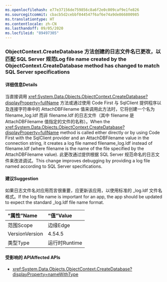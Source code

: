 ```yaml
---
ms.openlocfilehash: e77e37156de759856c8a6f2e0c009caf9e1fe826
ms.sourcegitcommit: cbacb5d2cebbf044547f6af6e74a9de866800985
ms.translationtype: HT
ms.contentlocale: zh-CN
ms.lasthandoff: 09/05/2020
ms.locfileid: "89497305"
---
```

### <a name="log-file-name-created-by-the-objectcontextcreatedatabase-method-has-changed-to-match-sql-server-specifications"></a><span data-ttu-id="76f14-101">ObjectContext.CreateDatabase 方法创建的日志文件名已更改，以匹配 SQL Server 规范</span><span class="sxs-lookup"><span data-stu-id="76f14-101">Log file name created by the ObjectContext.CreateDatabase method has changed to match SQL Server specifications</span></span>

#### <a name="details"></a><span data-ttu-id="76f14-102">详细信息</span><span class="sxs-lookup"><span data-stu-id="76f14-102">Details</span></span>

<span data-ttu-id="76f14-103">当直接调用 <xref:System.Data.Objects.ObjectContext.CreateDatabase?displayProperty=fullName> 方法或通过使用 Code First 与 SqlClient 提供程序以及连接字符串中的 AttachDBFilename 值来调用此方法时，它将创建一个名为 filename_log.ldf 而非 filename.ldf 的日志文件（其中 filename 是 AttachDBFilename 值指定的文件的名称）。</span><span class="sxs-lookup"><span data-stu-id="76f14-103">When the <xref:System.Data.Objects.ObjectContext.CreateDatabase?displayProperty=fullName> method is called either directly or by using Code First with the SqlClient provider and an AttachDBFilename value in the connection string, it creates a log file named filename_log.ldf instead of filename.ldf (where filename is the name of the file specified by the AttachDBFilename value).</span></span> <span data-ttu-id="76f14-104">此更改通过提供根据 SQL Server 规范命名的日志文件来改进调试。</span><span class="sxs-lookup"><span data-stu-id="76f14-104">This change improves debugging by providing a log file named according to SQL Server specifications.</span></span>

#### <a name="suggestion"></a><span data-ttu-id="76f14-105">建议</span><span class="sxs-lookup"><span data-stu-id="76f14-105">Suggestion</span></span>

<span data-ttu-id="76f14-106">如果日志文件名对应用而言很重要，应更新该应用，以使用标准的 _log.ldf 文件名格式。</span><span class="sxs-lookup"><span data-stu-id="76f14-106">If the log file name is important for an app, the app should be updated to expect the standard _log.ldf file name format.</span></span>

| <span data-ttu-id="76f14-107">“属性”</span><span class="sxs-lookup"><span data-stu-id="76f14-107">Name</span></span>    | <span data-ttu-id="76f14-108">“值”</span><span class="sxs-lookup"><span data-stu-id="76f14-108">Value</span></span>       |
|:--------|:------------|
| <span data-ttu-id="76f14-109">范围</span><span class="sxs-lookup"><span data-stu-id="76f14-109">Scope</span></span>   |<span data-ttu-id="76f14-110">边缘</span><span class="sxs-lookup"><span data-stu-id="76f14-110">Edge</span></span>|
|<span data-ttu-id="76f14-111">Version</span><span class="sxs-lookup"><span data-stu-id="76f14-111">Version</span></span>|<span data-ttu-id="76f14-112">4.5</span><span class="sxs-lookup"><span data-stu-id="76f14-112">4.5</span></span>|
|<span data-ttu-id="76f14-113">类型</span><span class="sxs-lookup"><span data-stu-id="76f14-113">Type</span></span>|<span data-ttu-id="76f14-114">运行时</span><span class="sxs-lookup"><span data-stu-id="76f14-114">Runtime</span></span>

#### <a name="affected-apis"></a><span data-ttu-id="76f14-115">受影响的 API</span><span class="sxs-lookup"><span data-stu-id="76f14-115">Affected APIs</span></span>

- <xref:System.Data.Objects.ObjectContext.CreateDatabase?displayProperty=nameWithType>

<!--

#### Affected APIs

- `M:System.Data.Objects.ObjectContext.CreateDatabase`

-->
